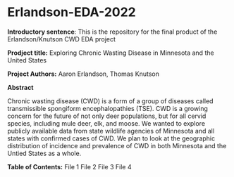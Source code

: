 # Erlandson-EDA-2022

**Introductory sentence**: This is the repository for the final product of the Erlandson/Knutson CWD EDA project

**Prodject title:** Exploring Chronic Wasting Disease in Minnesota and the United States

**Project Authors:** Aaron Erlandson, Thomas Knutson

**Abstract**

Chronic wasting disease (CWD) is a form of a group of diseases called transmissible spongiform encephalopathies (TSE). CWD is a growing concern for the future of not only deer populations, but for all cervid species, including mule deer, elk, and moose. We wanted to explore publicly available data from state wildlife agencies of Minnesota and all states with confirmed cases of CWD. We plan to look at the geographic distribution of incidence and prevalence of CWD in both Minnesota and the Untied States as a whole.

**Table of Contents:** File 1 File 2 File 3 File 4
